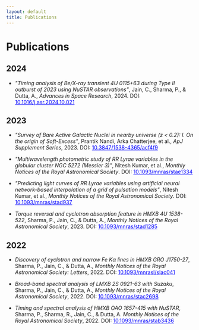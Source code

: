```yaml
---
layout: default
title: Publications
---
```


# Publications

<!-- ## 2025 -->
<!-- - *"Stellar Classification Using Machine Learning"* - Published in MNRAS, 2025. -->

## 2024
- *"Timing analysis of Be/X-ray transient 4U 0115+63 during Type II outburst of 2023 using NuSTAR observations"*, Jain, C., Sharma, P., & Dutta, A., *Advances in Space Research*, 2024. DOI: <a href="https://doi.org/10.1016/j.asr.2024.10.021" style="color: blue; text-decoration: underline;">10.1016/j.asr.2024.10.021</a>

## 2023
- *"Survey of Bare Active Galactic Nuclei in nearby universe (z < 0.2): I. On the origin of Soft-Excess"*, Prantik Nandi, Arka Chatterjee, et al., *ApJ Supplement Series*, 2023. DOI: <a href="https://doi.org/10.3847/1538-4365/acf4f9" style="color: blue; text-decoration: underline;">10.3847/1538-4365/acf4f9</a>

- *"Multiwavelength photometric study of RR Lyrae variables in the globular cluster NGC 5272 (Messier 3)"*, Nitesh Kumar, et al., *Monthly Notices of the Royal Astronomical Society*. DOI: <a href="https://doi.org/10.1093/mnras/stae1334" style="color: blue; text-decoration: underline;">10.1093/mnras/stae1334</a>

- *"Predicting light curves of RR Lyrae variables using artificial neural network-based interpolation of a grid of pulsation models"*, Nitesh Kumar, et al., *Monthly Notices of the Royal Astronomical Society*. DOI: <a href="https://doi.org/10.1093/mnras/stad937" style="color: blue; text-decoration: underline;">10.1093/mnras/stad937</a>

- *Torque reversal and cyclotron absorption feature in HMXB 4U 1538-522*, Sharma, P., Jain, C., & Dutta, A., *Monthly Notices of the Royal Astronomical Society*, 2023. DOI: <a href="https://doi.org/10.1093/mnras/stad1285" style="color: blue; text-decoration: underline;">10.1093/mnras/stad1285</a>

## 2022
- *Discovery of cyclotron and narrow Fe Kα lines in HMXB GRO J1750-27*, Sharma, P., Jain, C., & Dutta, A., *Monthly Notices of the Royal Astronomical Society: Letters*, 2022. DOI: <a href="https://doi.org/10.1093/mnrasl/slac041" style="color: blue; text-decoration: underline;">10.1093/mnrasl/slac041</a>

- *Broad-band spectral analysis of LMXB 2S 0921-63 with Suzaku*, Sharma, P., Jain, C., & Dutta, A., *Monthly Notices of the Royal Astronomical Society*, 2022. DOI: <a href="https://doi.org/10.1093/mnras/stac2698" style="color: blue; text-decoration: underline;">10.1093/mnras/stac2698</a>

- *Timing and spectral analysis of HMXB OAO 1657-415 with NuSTAR*, Sharma, P., Sharma, R., Jain, C., & Dutta, A. *Monthly Notices of the Royal Astronomical Society*, 2022. DOI: <a href="https://doi.org/10.1093/mnras/stab3436" style="color: blue; text-decoration: underline;">10.1093/mnras/stab3436</a>